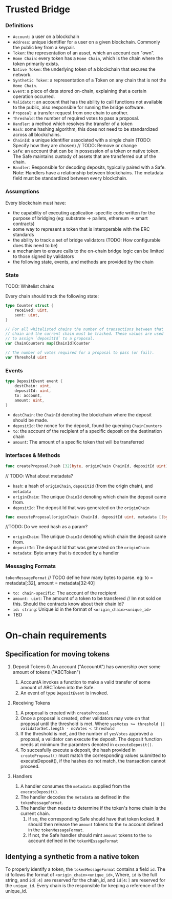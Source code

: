 # Trusted Bridge

### Definitions

- `Account`: a user on a blockchain
- `Address`: unique identifier for a user on a given blockchain. Commonly the public key from a keypair.
- `Token`: the representation of an asset, which an account can "own".
- `Home Chain`: every token has a `Home Chain`, which is the chain where the token primarily exists.
- `Native Token`: the underlying token of a blockchain that secures the network.
- `Synthetic Token`: a representation of a Token on any chain that is not the `Home Chain`.
- `Event`: a piece of data stored on-chain, explaining that a certain operation occurred.
- `Validator`: an account that has the ability to call functions not available to the public, also responsible for running the bridge software.
- `Proposal`: a transfer request from one chain to another.
- `Threshold`: the number of required votes to pass a proposal.
- `Handler`: a method which resolves the transfer of a token
- `Hash`: some hashing algorithm, this does not need to be standardized across all blockchains.
- `ChainId`: a unique identifier associated with a single chain (TODO: Specify how they are chosen)
// TODO: Remove or change
- `Safe`: an account that can be in possession of a token or native token. The Safe maintains custody of assets that are transferred out of the chain.
- `Handler`: Responsible for decoding deposits, typically paired with a Safe. Note: Handlers have a relationship between blockchains. The metadata field must be standardized between every blockchain.

### Assumptions
Every blockchain must have:
- the capability of executing application-specific code written for the purpose of bridging (eg: substrate -> pallets, ethereum -> smart contracts)
- some way to represent a token that is interoperable with the ERC standards
- the ability to track a set of bridge validators (TODO: How configurable does this need to be)
- a mechanism to ensure calls to the on-chain bridge logic can be limited to those signed by validators
- the following state, events, and methods are provided by the chain

### State

TODO: Whitelist chains

Every chain should track the following state:

```go
type Counter struct {
    received: uint,
    sent: uint,
}

// For all whitelisted chains the number of transactions between that 
// chain and the current chain must be tracked. These values are used 
// to assign `depositId` to a proposal.
var ChainCounters map[ChainId]Counter

// The number of votes required for a proposal to pass (or fail).
var Threshold uint
```

### Events
```go
type DepositEvent event {
    destChain: uint,
    depositId: uint,
    to: account,
    amount: uint,
}
```

- `destChain`: the `ChainId` denoting the blockchain where the deposit should be made.
- `depositId`: the nonce for the deposit, found be querying `ChainCounters`
- `to`: the account of the recipient of a specific deposit on the destination chain
- `amount`: The amount of a specific token that will be transferred

### Interfaces & Methods

```go
func createProposal(hash [32]byte, originChain ChainId, depositId uint)
```
// TODO: What about metadata?
- `hash`: a hash of `originChain`, `depositId` (from the origin chain), and `metadata`
- `originChain`: The unique `ChainId` denoting which chain the deposit came from.
- `depositId`: The deposit Id that was generated on the `originChain`

```go
func executeProposal(originChain ChainId, depositId uint, metadata []byte)
```
//TODO: Do we need hash as a param?
- `originChain`: The unique `ChainId` denoting which chain the deposit came from.
- `depositId`: The deposit Id that was generated on the `originChain`
- `metadata`: Byte arrary that is decoded by a handler

### Messaging Formats
`tokenMessageFormat`
// TODO define how many bytes to parse. eg: to = metadata[:32], amount = metadata[32:40]
- `to: chain-specific`: The account of the recipient
- `amount: uint`: The amount of a token to be transfered
// Im not sold on this. Should the contracts know about their chain Id?
- `id: string`: Unique id in the format of `<origin_chain><unique_id>`
- TBD

# On-chain requirements
## Specification for moving tokens
1. Deposit Tokens
    0. An account ("AccountA") has ownership over some amount of tokens ("ABCToken")
    1. AccountA invokes a function to make a valid transfer of some amount of ABCToken into the Safe.
    2. An event of type `DepositEvent` is invoked.

2. Receiving Tokens
    1. A proposal is created with `createProposal`
    2. Once a proposal is created, other validators may vote on that proposal until the threshold is met. Where `yesVotes >= threshold || validatorSet.length - noVotes < threshold`
    3. If the threshold is met, and the number of `yesVotes` approved a proposal, a validator can execute the deposit. The deposit function needs at minimum the paramters denoted in `executeDeposit()`.
    4. To succesfully execute a deposit, the hash provided in `createProposal()` must match the corresponding values submitted to executeDeposit(), if the hashes do not match, the transaction cannot proceed.

3. Handlers
    1. A handler consumes the `metadata` supplied from the `executeDeposit()`.
    2. The handler decodes the `metadata` as defined in the `tokenMessageFormat`.
    3. The handler then needs to determine if the token's home chain is the current chain.
        1. If so, the corresponding Safe should have that token locked. It should then release the `amount` tokens to the `to` account defined in the `tokenMessageFormat`.
        2. If not, the Safe handler should mint `amount` tokens to the `to` account defined in the `tokenMEssageFormat`

## Identying a synthetic from a native token
To properly identify a token, the `tokenMessageFormat` contains a field `id`. The id follows the format of `<origin_chain><unique_id>`, Where, `id` is the full string, and `id[:4]` are reserved for the chain_id, and `id[4:]` are reserved for the `unique_id`. Every chain is the responsible for keeping a reference of the unique_id.
